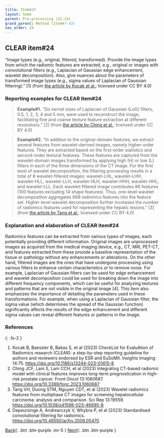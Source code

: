 ```yaml
---
title: Item#24
layout: home
parent: Pre-processing (21-24)
grand_parent: Method (Item#7-43)
nav_order: 24
---
```


## CLEAR item#24


“Image types (e.g., original, filtered, transformed). Provide the image types from which the radiomic features are extracted, e.g., original or images with convolutional filters (e.g., Laplacian of Gaussian edge enhancement, wavelet decomposition). Also, give nuances about the parameters of transformed image types (e.g., sigma values of Laplacian of Gaussian filtering).” [1] (from [the article by Kocak et al.](https://insightsimaging.springeropen.com/articles/10.1186/s13244-023-01415-8); licensed under CC BY 4.0)


### Reporting examples for CLEAR item#24

> **Example#1.** “Six kernel sizes of Laplacian of Gaussian (LoG) filters, 0.5, 1, 2, 3, 4 and 5 mm, were used to reconstruct the image, facilitating fine and coarse texture feature extraction at different resolutions.” [2] (from [the article by Ching et al.](https://doi.org/10.3389/fonc.2023.1060687); licensed under CC BY 4.0)

> **Example#2.** “In addition to the original-domain features, we extract several features from wavelet-derived images, namely higher-order features. They are extracted based on the first-order statistics and second-order textural features. These features are captured from the wavelet-domain images transformed by applying high (H) or low (L) filters in each of the three dimensions of the CT image. For the first level of wavelet decomposition, the filtering processing results in a total of 8 wavelet-filtered images: wavelet-LHL, wavelet-LHH, wavelet-HLL, wavelet-LLH, wavelet-HLH, wavelet-HHH, wavelet-HHL, and wavelet-LLL. Each wavelet-filtered image contributes 86 features (100 features excluding 14 shape features). Thus, one-level wavelet decomposition aggregates 688 radiomics features into the feature set. Higher-level wavelet decomposition further increases the number of radiomics features used for representing the hepatic lesions.” [3] (from [the article by Tang et al.](https://doi.org/10.1038/s41598-023-46695-8); licensed under CC BY 4.0)

### Explanation and elaboration of CLEAR item#24

Radiomics features can be extracted from various types of images, each potentially providing different information. Original images are unprocessed images as acquired from the medical imaging device, e.g., CT, MRI, PET-CT, and features extracted from these provide a baseline representation of the tissue or pathology without any enhancements or alterations. On the other hand, filtered images are the ones that have undergone processing using various filters to enhance certain characteristics or to remove noise. For example, Laplacian of Gaussian filters can be used for edge enhancement and wavelet decomposition could be used for breaking down the image into different frequency components, which can be useful for analyzing textures and patterns that are not visible in the original image [4]. This item also emphasizes the importance of detailing the parameters used in these transformations. For example, when using a Laplacian of Gaussian filter, the sigma value (which determines the spread of the Gaussian function) significantly affects the results of the edge enhancement and different sigma values can reveal different features or patterns in the image. 
### References

{: .fs-2 }

1. 	Kocak B, Baessler B, Bakas S, et al (2023) CheckList for EvaluAtion of Radiomics research (CLEAR): a step-by-step reporting guideline for authors and reviewers endorsed by ESR and EuSoMII. Insights Imaging 14:75. https://doi.org/10.1186/s13244-023-01415-8
2. 	Ching JCF, Lam S, Lam CCH, et al (2023) Integrating CT-based radiomic model with clinical features improves long-term prognostication in high-risk prostate cancer. Front Oncol 13:1060687. https://doi.org/10.3389/fonc.2023.1060687
3. 	Tang VH, Duong STM, Nguyen CDT, et al (2023) Wavelet radiomics features from multiphase CT images for screening hepatocellular carcinoma: analysis and comparison. Sci Rep 13:19559. https://doi.org/10.1038/s41598-023-46695-8
4. 	Depeursinge A, Andrearczyk V, Whybra P, et al (2023) Standardised convolutional filtering for radiomics. https://doi.org/10.48550/arXiv.2006.05470

[Back](https://radiomic.github.io/CLEAR-E3/docs/Method%20(Item%207-43)/Pre-processing%20(21-24)/Item23.html){: .btn .btn-purple .mr-5 }
[Next](https://radiomic.github.io/CLEAR-E3/docs/Method%20(Item%207-43)/Feature%20extraction%20(25-28)/Item25.html){: .btn .btn-purple   }

